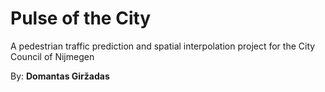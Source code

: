 # Pulse of the City
A pedestrian traffic prediction and spatial interpolation project for the City Council of Nijmegen

By: __Domantas Giržadas__
